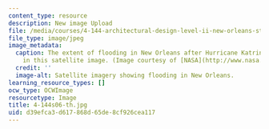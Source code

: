 ```yaml
---
content_type: resource
description: New image Upload
file: /media/courses/4-144-architectural-design-level-ii-new-orleans-studio-spring-2006/d39efca3d617868d65de8cf926cea117_4-144s06-th.jpg
file_type: image/jpeg
image_metadata:
  caption: The extent of flooding in New Orleans after Hurricane Katrina is shown
    in this satellite image. (Image courtesy of [NASA](http://www.nasa.gov/).)
  credit: ''
  image-alt: Satellite imagery showing flooding in New Orleans.
learning_resource_types: []
ocw_type: OCWImage
resourcetype: Image
title: 4-144s06-th.jpg
uid: d39efca3-d617-868d-65de-8cf926cea117
---
```

